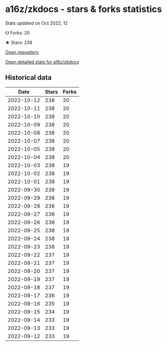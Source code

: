 # a16z/zkdocs - stars & forks statistics

Stats updated on Oct 2022, 12

☋ Forks: 20

★ Stars: 238

[Open repository](https://github.com/a16z/zkdocs)

[Open detailed stats for a16z/zkdocs](https://reviewgithub.com/rep/a16z/zkdocs)

## Historical data
| Date | Stars | Forks |
|------|-------|-------|
| 2022-10-12 | 238 | 20 | 
| 2022-10-11 | 238 | 20 | 
| 2022-10-10 | 238 | 20 | 
| 2022-10-09 | 238 | 20 | 
| 2022-10-08 | 238 | 20 | 
| 2022-10-07 | 238 | 20 | 
| 2022-10-05 | 238 | 20 | 
| 2022-10-04 | 238 | 20 | 
| 2022-10-03 | 238 | 19 | 
| 2022-10-02 | 238 | 19 | 
| 2022-10-01 | 238 | 19 | 
| 2022-09-30 | 238 | 19 | 
| 2022-09-29 | 238 | 19 | 
| 2022-09-28 | 238 | 19 | 
| 2022-09-27 | 238 | 19 | 
| 2022-09-26 | 238 | 19 | 
| 2022-09-25 | 238 | 19 | 
| 2022-09-24 | 238 | 19 | 
| 2022-09-23 | 238 | 19 | 
| 2022-09-22 | 237 | 19 | 
| 2022-09-21 | 237 | 19 | 
| 2022-09-20 | 237 | 19 | 
| 2022-09-19 | 237 | 19 | 
| 2022-09-18 | 237 | 19 | 
| 2022-09-17 | 236 | 19 | 
| 2022-09-16 | 235 | 19 | 
| 2022-09-15 | 234 | 19 | 
| 2022-09-14 | 233 | 19 | 
| 2022-09-13 | 233 | 19 | 
| 2022-09-12 | 233 | 19 | 

